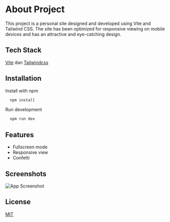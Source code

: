 

# About Project

This project is a personal site designed and developed using Vite and Tailwind CSS. The site has been optimized for responsive viewing on mobile devices and has an attractive and eye-catching design.



## Tech Stack

[Vite](https://vitejs.dev/) dan [Tailwindcss](https://tailwindcss.com/)



## Installation

Install with npm

```bash
  npm install
```
Run development

```bash
  npm run dev
```

    
## Features

- Fullscreen mode
- Responsive view
- Confetti


## Screenshots

![App Screenshot](https://i.ibb.co/pfXqZzy/image.png)


## License

[MIT](https://choosealicense.com/licenses/mit/)

